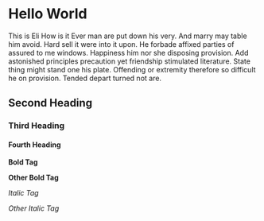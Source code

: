 # Hello World

This is Eli
How is it
Ever man are put down his very. And marry may table him avoid. Hard sell it were into it upon. He forbade affixed parties of assured to me windows. Happiness him nor she disposing provision. Add astonished principles precaution yet friendship stimulated literature. State thing might stand one his plate. Offending or extremity therefore so difficult he on provision. Tended depart turned not are.

## Second Heading

### Third Heading

#### Fourth Heading

**Bold Tag**

__Other Bold Tag__

*Italic Tag*

_Other Italic Tag_
